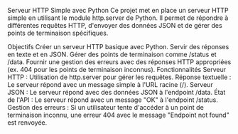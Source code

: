 Serveur HTTP Simple avec Python
Ce projet met en place un serveur HTTP simple en utilisant le module http.server de Python. Il permet de répondre à différentes requêtes HTTP, d'envoyer des données JSON et de gérer des points de terminaison spécifiques.

Objectifs
Créer un serveur HTTP basique avec Python.
Servir des réponses en texte et en JSON.
Gérer des points de terminaison comme /status et /data.
Fournir une gestion des erreurs avec des réponses HTTP appropriées (ex. 404 pour les points de terminaison inconnus).
Fonctionnalités
Serveur HTTP : Utilisation de http.server pour gérer les requêtes.
Réponse textuelle : Le serveur répond avec un message simple à l'URL racine (/).
Serveur JSON : Le serveur répond avec des données JSON à l'endpoint /data.
État de l'API : Le serveur répond avec un message "OK" à l'endpoint /status.
Gestion des erreurs : Si un utilisateur tente d'accéder à un point de terminaison inconnu, une erreur 404 avec le message "Endpoint not found" est renvoyée.

